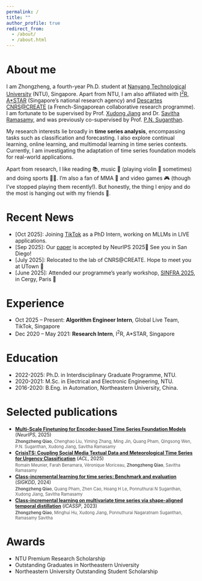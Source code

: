 ```yaml
---
permalink: /
title: ""
author_profile: true
redirect_from: 
  - /about/
  - /about.html
---
```


<style>
.pub-title {
  font-size: 0.9em; /* 比正文小一点 */
}

.pub-authors {
  font-size: 0.8em; /* 比正文小一点 */
  color: #555;      /* 可选，让颜色浅一点 */
}
</style>

About me
======
I am Zhongzheng, a fourth-year Ph.D. student at [Nanyang Technological University](https://www.ntu.edu.sg/) (NTU), Singapore. Apart from NTU, I am also affiliated with [I<sup>2</sup>R, A*STAR](https://www.a-star.edu.sg/i2r) (Singapore’s national research agency) and [Descartes CNRS@CREATE](https://www.cnrsatcreate.cnrs.fr/descartes/) (a French-Singaporean collaborative research programme). I am fortunate to be supervised by Prof. [Xudong Jiang](https://personal.ntu.edu.sg/exdjiang/) and Dr. [Savitha Ramasamy](https://scholar.google.com/citations?user=SLQ1lxgAAAAJ&hl=en), and was previously co-supervised by Prof. [P.N. Suganthan](https://scholar.google.com.sg/citations?user=yZNzBU0AAAAJ&hl=en). 

My research interests lie broadly in **time series analysis**, encompassing tasks such as classification and forecasting. I also explore continual learning, online learning, and multimodal learning in time series contexts. Currently, I am investigating the adaptation of time series foundation models for real-world applications.


Apart from research, I like reading 📚, music 🎵 (playing violin 🎻 sometimes) and doing sports 💪🏀. I’m also a fan of MMA 🥊 and video games 🎮 (though I’ve stopped playing them recently!). But honestly, the thing I enjoy and do the most is hanging out with my friends 🥰.


Recent News
======
* \[Oct 2025\]: Joining [TikTok](https://www.tiktok.com/about) as a PhD Intern, working on MLLMs in LIVE applications.
* \[Sep 2025\]: Our [paper](https://arxiv.org/abs/2506.14087) is accepted by NeurIPS 2025🥳 See you in San Diego!
* \[July 2025\]: Relocated to the lab of CNRS@CREATE. Hope to meet you at UTown 🙌
* \[June 2025\]: Attended our programme’s yearly workshop, [SINFRA 2025](https://ipal.cnrs.fr/sinfra-2025-25-27-june/), in Cergy, Paris 🥐


Experience
======
* Oct 2025 – Present: **Algorithm Engineer Intern**, Global Live Team, TikTok, Singapore
* Dec 2020 – May 2021: **Research Intern**, I<sup>2</sup>R, A*STAR, Singapore



Education
======
* 2022-2025: Ph.D. in Interdisciplinary Graduate Programme, NTU.
* 2020-2021: M.Sc. in Electrical and Electronic Engineering, NTU.
* 2016-2020: B.Eng. in Automation, Northeastern University, China.



Selected publications
======


- <span class="pub-title">**[Multi-Scale Finetuning for Encoder-based Time Series Foundation Models](https://arxiv.org/abs/2506.14087)** (*NeurIPS*, 2025)</span>  
  <span class="pub-authors"><strong>Zhongzheng Qiao</strong>, Chenghao Liu, Yiming Zhang, Ming Jin, Quang Pham, Qingsong Wen, P.N. Suganthan, Xudong Jiang, Savitha Ramasamy</span>
- <span class="pub-title">**[CrisisTS: Coupling Social Media Textual Data and Meteorological Time Series for Urgency Classification](https://aclanthology.org/2025.acl-long.783/)** (*ACL*, 2025)</span>  
  <span class="pub-authors">Romain Meunier, Farah Benamara, Véronique Moriceau, <strong>Zhongzheng Qiao</strong>, Savitha Ramasamy</span>
- <span class="pub-title">**[Class-incremental learning for time series: Benchmark and evaluation](https://dl.acm.org/doi/abs/10.1145/3637528.3671581)** (*SIGKDD*, 2024)</span>  
  <span class="pub-authors"><strong>Zhongzheng Qiao</strong>, Quang Pham, Zhen Cao, Hoang H Le, Ponnuthurai N Suganthan, Xudong Jiang, Savitha Ramasamy</span>
- <span class="pub-title">**[Class-incremental learning on multivariate time series via shape-aligned temporal distillation](https://ieeexplore.ieee.org/abstract/document/10094960/)** (*ICASSP*, 2023)</span>  
  <span class="pub-authors"><strong>Zhongzheng Qiao</strong>, Minghui Hu, Xudong Jiang, Ponnuthurai Nagaratnam Suganthan, Ramasamy Savitha</span>



Awards
======
* NTU Premium Research Scholarship
* Outstanding Graduates in Northeastern University
* Northeastern University Outstanding Student Scholarship